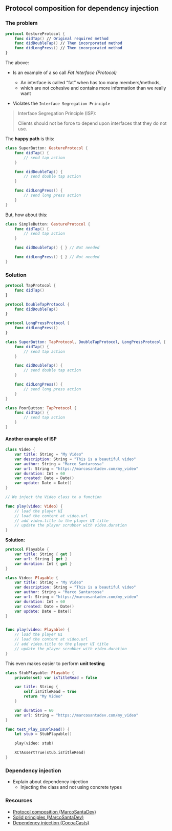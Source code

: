 ## Protocol composition for dependency injection

### The problem

```swift
protocol GestureProtocol {
    func didTap() // Original required method
    func didDoubleTap() // Then incorporated method
    func didLongPress() // Then incorporated method
}
```

The above:

* Is an example of a so call *Fat Interface (Protocol)*
  * An interface is called “fat” when has too many members/methods,  
  * which are not cohesive and contains more information than we really want

* Violates the `Interface Segregation Principle`

> Interface Segregation Principle (ISP):
>
> Clients should not be force to depend upon interfaces that they do not use.

The **happy path** is this:

```swift
class SuperButton: GestureProtocol {
    func didTap() {
        // send tap action
    }

    func didDoubleTap() {
        // send double tap action
    }

    func didLongPress() {
        // send long press action
    }
}
```

But, how about this: 

```swift
class SimpleButton: GestureProtocol {
    func didTap() {
        // send tap action
    }

    func didDoubleTap() { } // Not needed

    func didLongPress() { } // Not needed
}
```

### Solution

```swift
protocol TapProtocol {
    func didTap()
}

protocol DoubleTapProtocol {
    func didDoubleTap()
}

protocol LongPressProtocol {
    func didLongPress()
}

class SuperButton: TapProtocol, DoubleTapProtocol, LongPressProtocol {
    func didTap() {
        // send tap action
    }

    func didDoubleTap() {
        // send double tap action
    }

    func didLongPress() {
        // send long press action
    }
}

class PoorButton: TapProtocol {
    func didTap() {
        // send tap action
    }
}
```

#### Another example of ISP

```swift
class Video {
    var title: String = "My Video"
    var description: String = "This is a beautiful video"
    var author: String = "Marco Santarossa"
    var url: String = "https://marcosantadev.com/my_video"
    var duration: Int = 60
    var created: Date = Date()
    var update: Date = Date()
}

// We inject the Video class to a function

func play(video: Video) {
    // load the player UI
    // load the content at video.url
    // add video.title to the player UI title
    // update the player scrubber with video.duration
}
```

**Solution:**

```swift
protocol Playable {
    var title: String { get }
    var url: String { get }
    var duration: Int { get }
}

class Video: Playable {
    var title: String = "My Video"
    var description: String = "This is a beautiful video"
    var author: String = "Marco Santarossa"
    var url: String = "https://marcosantadev.com/my_video"
    var duration: Int = 60
    var created: Date = Date()
    var update: Date = Date()
}


func play(video: Playable) {
    // load the player UI
    // load the content at video.url
    // add video.title to the player UI title
    // update the player scrubber with video.duration
}
```

This even makes easier to perform **unit testing**

```swift
class StubPlayable: Playable {
    private(set) var isTitleRead = false

    var title: String {
        self.isTitleRead = true
        return "My Video"
    }

    var duration = 60
    var url: String = "https://marcosantadev.com/my_video"
}

func test_Play_IsUrlRead() {
    let stub = StubPlayable()

    play(video: stub)

    XCTAssertTrue(stub.isTitleRead)
}
```

### Dependency injection

* Explain about dependency injection
  * Injecting the class and not using concrete types

### Resources

* [Protocol composition (MarcoSantaDev)](https://www.marcosantadev.com/protocol-composition-swift/)
* [Solid principles (MarcoSantaDev)](https://www.marcosantadev.com/solid-principles-applied-swift/)
* [Dependency injection (CocoaCasts)](https://cocoacasts.com/dependency-injection-in-swift)